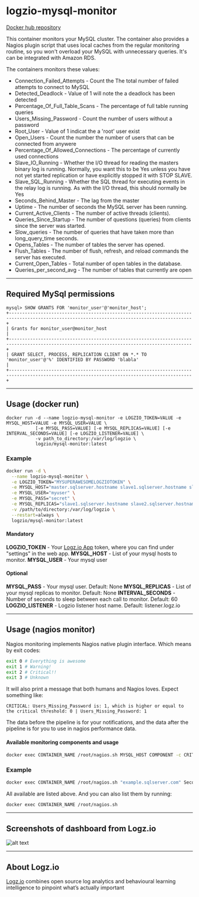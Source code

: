 logzio-mysql-monitor
=========================

[Docker hub repository](https://hub.docker.com/r/logzio/mysql-monitor/)

This container monitors your MySQL cluster.
The container also provides a Nagios plugin script that uses local caches from the regular monitoring routine, so you won't overload your MySQL with unnecessary queries.
It's can be integrated with Amazon RDS.

The containers monitors these values:
- Connection_Failed_Attempts - Count the The total number of failed attempts to connect to MySQL
- Detected_Deadlock - Value of 1 will note the a deadlock has been detected
- Percentage_Of_Full_Table_Scans - The percentage of full table running queries
- Users_Missing_Password - Count the number of users without a password
- Root_User - Value of 1 indicat the a 'root' user exist
- Open_Users - Count the number the number of users that can be connected from anywere
- Percentage_Of_Allowed_Connections - The percentage of currently used connections
- Slave_IO_Running - Whether the I/O thread for reading the masters binary log is running. Normally, you want this to be Yes unless you have not yet started replication or have explicitly stopped it with STOP SLAVE.
- Slave_SQL_Running - Whether the SQL thread for executing events in the relay log is running. As with the I/O thread, this should normally be Yes
- Seconds_Behind_Master - The lag from the master
- Uptime - The number of seconds the MySQL server has been running.
- Current_Active_Clients - The number of active threads (clients).
- Queries_Since_Startup - The number of questions (queries) from clients since the server was started.
- Slow_queries - The number of queries that have taken more than long_query_time seconds.
- Opens_Tables - The number of tables the server has opened.
- Flush_Tables - The number of flush, refresh, and reload commands the server has executed.
- Current_Open_Tables - Total number of open tables in the database.
- Queries_per_second_avg - The number of tables that currently are open

***
## Required MySql permissions 

```
mysql> SHOW GRANTS FOR 'monitor_user'@'monitor_host';
+-------------------------------------------------------------------------------------------------------------------------------------------+
| Grants for monitor_user@monitor_host                                                                                                      |
+-------------------------------------------------------------------------------------------------------------------------------------------+
| GRANT SELECT, PROCESS, REPLICATION CLIENT ON *.* TO 'monitor_user'@'%' IDENTIFIED BY PASSWORD 'blabla'                                    |
+-------------------------------------------------------------------------------------------------------------------------------------------+
```

***
## Usage (docker run)

```
docker run -d --name logzio-mysql-monitor -e LOGZIO_TOKEN=VALUE -e MYSQL_HOST=VALUE -e MYSQL_USER=VALUE \
           [-e MYSQL_PASS=VALUE] [-e MYSQL_REPLICAS=VALUE] [-e INTERVAL_SECONDS=VALUE] [-e LOGZIO_LISTENER=VALUE] \
           -v path_to_directory:/var/log/logzio \
           logzio/mysql-monitor:latest
```

### Example
```bash
docker run -d \
  --name logzio-mysql-monitor \
  -e LOGZIO_TOKEN="MYSUPERAWESOMELOGZIOTOKEN" \
  -e MYSQL_HOST="master.sqlserver.hostname slave1.sqlserver.hostname slave2.sqlserver.hostname" \
  -e MYSQL_USER="myuser" \
  -e MYSQL_PASS="secret" \
  -e MYSQL_REPLICAS="slave1.sqlserver.hostname slave2.sqlserver.hostname" \
  -v /path/to/directory:/var/log/logzio \
  --restart=always \
  logzio/mysql-monitor:latest
```

#### Mandatory
**LOGZIO_TOKEN** - Your [Logz.io App](https://app.logz.io) token, where you can find under "settings" in the web app.
**MYSQL_HOST** - List of your mysql hosts to monitor.
**MYSQL_USER** - Your mysql user

#### Optional
**MYSQL_PASS** - Your mysql user. Default: None
**MYSQL_REPLICAS** - List of your mysql replicas to monitor. Default: None
**INTERVAL_SECONDS** - Number of seconds to sleep between each call to monitor. Default: 60
**LOGZIO_LISTENER** - Logzio listener host name. Default: listener.logz.io


***

## Usage (nagios monitor)
Nagios monitoring implements Nagios native plugin interface.
Which means by exit codes:
```bash
exit 0 # Everything is awesome
exit 1 # Warning!
exit 2 # Critical!!
exit 3 # Unknown
```
It will also print a message that both humans and Nagios loves. Expect something like:
```
CRITICAL: Users_Missing_Password is: 1, which is higher or equal to the critical threshold: 0 | Users_Missing_Password: 1
```
The data before the pipeline is for your notifications, and the data after the pipeline is for you to use in nagios performance data.

#### Available monitoring components and usage
```bash
docker exec CONTAINER_NAME /root/nagios.sh MYSQL_HOST COMPONENT -c CRITICAL -w WARNING
```

### Example
```bash
docker exec CONTAINER_NAME /root/nagios.sh "example.sqlserver.com" Seconds_Behind_Master -c 2 -w 1
```

All available are listed above. And you can also list them by running:

```bash
docker exec CONTAINER_NAME /root/nagios.sh
```

***
## Screenshots of dashboard from Logz.io
![alt text](https://images.contentful.com/50k90z6lk1k7/5M1Ayh1HxYuiY8soCgCCMc/fcaf1eb5fa28f98ec24a26fe96b222ac/mysql_monitor_dash.png?h=250& "Logz.io Dashboard")
***
## About Logz.io
[Logz.io](https://logz.io) combines open source log analytics and behavioural learning intelligence to pinpoint what’s actually important
